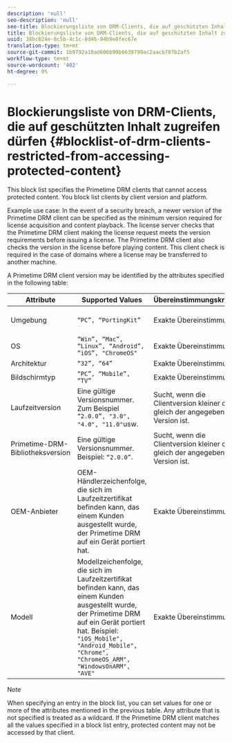 ```yaml
---
description: 'null'
seo-description: 'null'
seo-title: Blockierungsliste von DRM-Clients, die auf geschützten Inhalt zugreifen dürfen
title: Blockierungsliste von DRM-Clients, die auf geschützten Inhalt zugreifen dürfen
uuid: 38bc024e-0c5b-4c1c-8d4b-94b9e0fec67e
translation-type: tm+mt
source-git-commit: 1b9792a10ad606b99b6639799ac2aacb707b2af5
workflow-type: tm+mt
source-wordcount: '402'
ht-degree: 0%

---
```



# Blockierungsliste von DRM-Clients, die auf geschützten Inhalt zugreifen dürfen {#blocklist-of-drm-clients-restricted-from-accessing-protected-content}

This block list specifies the Primetime DRM clients that cannot access protected content. You block list clients by client version and platform.

Example use case: In the event of a security breach, a newer version of the Primetime DRM client can be specified as the minimum version required for license acquisition and content playback. The license server checks that the Primetime DRM client making the license request meets the version requirements before issuing a license. The Primetime DRM client also checks the version in the license before playing content. This client check is required in the case of domains where a license may be transferred to another machine.

A Primetime DRM client version may be identified by the attributes specified in the following table:

| **Attribute** | **Supported Values** | **Übereinstimmungskriterien** | **Description** |
|---|---|---|---|
| Umgebung | `“PC”, “PortingKit”` | Exakte Übereinstimmung | Gibt an, ob der Client auf einem Desktop oder einem anderen Gerät ausgeführt wird. |
| OS | `“Win”, “Mac”, “Linux”, “Android”, “iOS”, "ChromeOS"` | Exakte Übereinstimmung | Plattform |
| Architektur | `“32”, “64”` | Exakte Übereinstimmung | 32 Bit oder 64 Bit |
| Bildschirmtyp | `“PC”, “Mobile”, “TV”` | Exakte Übereinstimmung |  |
| Laufzeitversion | Eine gültige Versionsnummer. Zum Beispiel `“2.0.0”, "3.0", "4.0", "11.0"`usw. | Sucht, wenn die Clientversion kleiner oder gleich der angegebenen Version ist. | Die Versionsnummer wird als Kombination aus Zahlen und Punkten (&quot;&quot;) angegeben. beliebiger Länge. |
| Primetime-DRM-Bibliotheksversion | Eine gültige Versionsnummer. Beispiel: `“2.0.0”`. | Sucht, wenn die Clientversion kleiner oder gleich der angegebenen Version ist. | Die Versionsnummer wird als Kombination aus Zahlen und Punkten (&quot;&quot;) angegeben. beliebiger Länge. |
| OEM-Anbieter | OEM-Händlerzeichenfolge, die sich im Laufzeitzertifikat befinden kann, das einem Kunden ausgestellt wurde, der Primetime DRM auf ein Gerät portiert hat. | Exakte Übereinstimmung | Identifikationszeichenfolge des OEM-Herstellers für das Gerät, das das Portierungskit verwendet. |
| Modell | Modellzeichenfolge, die sich im Laufzeitzertifikat befinden kann, das einem Kunden ausgestellt wurde, der Primetime DRM auf ein Gerät portiert hat. Beispiel: `"iOS_Mobile", "Android_Mobile", "Chrome", "ChromeOS_ARM", "WindowsOnARM", "AVE"` | Exakte Übereinstimmung | Gerätemodellidentifizierungszeichenfolge für das Gerät mit dem Portierungs-Kit. |

>[!NOTE]
>
>When specifying an entry in the block list, you can set values for one or more of the attributes mentioned in the previous table. Any attribute that is not specified is treated as a wildcard. If the Primetime DRM client matches all the values specified in a block list entry, protected content may not be accessed by that client.

